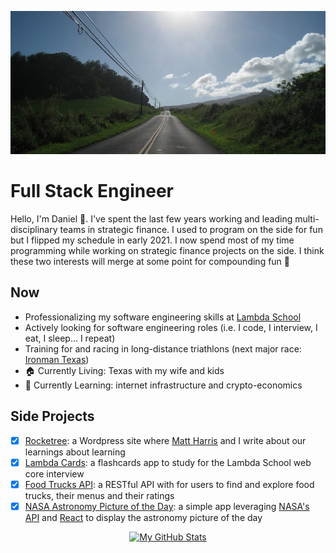 <p align="center">
  <img src="https://github.com/dgamboa/dgamboa/blob/master/assets/maui_road.jpg" alt="Banner photo for GitHub profile">
</p>

# Full Stack Engineer
Hello, I'm Daniel :wave:. I've spent the last few years working and leading multi-disciplinary teams in strategic finance. I used to program on the side for fun but I flipped my schedule in early 2021. I now spend most of my time programming while working on strategic finance projects on the side. I think these two interests will merge at some point for compounding fun :rocket:

## Now
* Professionalizing my software engineering skills at [Lambda School](https://lambdaschool.com/)
* Actively looking for software engineering roles (i.e. I code, I interview, I eat, I sleep... I repeat)
* Training for and racing in long-distance triathlons (next major race: [Ironman Texas](https://www.ironman.com/im-texas))
* :house: Currently Living: Texas with my wife and kids
* :book: Currently Learning: internet infrastructure and crypto-economics

## Side Projects
- [x] [Rocketree](https://rocketree.com): a Wordpress site where [Matt Harris](https://www.linkedin.com/in/mgharris34/) and I write about our learnings about learning
- [x] [Lambda Cards](http://lambdacards.com): a flashcards app to study for the Lambda School web core interview
- [x] [Food Trucks API](https://github.com/dgamboa/foodtrucks-backend): a RESTful API with for users to find and explore food trucks, their menus and their ratings
- [x] [NASA Astronomy Picture of the Day](https://nasa-apod-site.netlify.app/): a simple app leveraging [NASA's API](https://api.nasa.gov/) and [React](https://reactjs.org/) to display the astronomy picture of the day

<p align="center">
  <a href="https://github.com/anuraghazra/github-readme-stats">
    <img src="https://github-readme-stats.vercel.app/api?username=dgamboa&show_icons=true&count_private=true&theme=vue-dark" alt="My GitHub Stats">
  </a>
</p>
